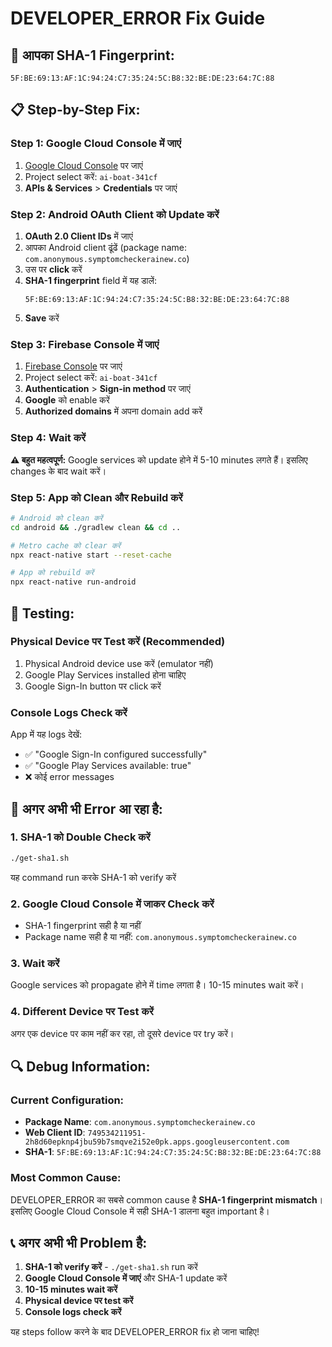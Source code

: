 # DEVELOPER_ERROR Fix Guide

## 🚨 आपका SHA-1 Fingerprint:
```
5F:BE:69:13:AF:1C:94:24:C7:35:24:5C:B8:32:BE:DE:23:64:7C:88
```

## 📋 Step-by-Step Fix:

### Step 1: Google Cloud Console में जाएं
1. [Google Cloud Console](https://console.cloud.google.com/) पर जाएं
2. Project select करें: `ai-boat-341cf`
3. **APIs & Services** > **Credentials** पर जाएं

### Step 2: Android OAuth Client को Update करें
1. **OAuth 2.0 Client IDs** में जाएं
2. आपका Android client ढूंढें (package name: `com.anonymous.symptomcheckerainew.co`)
3. उस पर **click** करें
4. **SHA-1 fingerprint** field में यह डालें:
   ```
   5F:BE:69:13:AF:1C:94:24:C7:35:24:5C:B8:32:BE:DE:23:64:7C:88
   ```
5. **Save** करें

### Step 3: Firebase Console में जाएं
1. [Firebase Console](https://console.firebase.google.com/) पर जाएं
2. Project select करें: `ai-boat-341cf`
3. **Authentication** > **Sign-in method** पर जाएं
4. **Google** को enable करें
5. **Authorized domains** में अपना domain add करें

### Step 4: Wait करें
**⚠️ बहुत महत्वपूर्ण:** Google services को update होने में 5-10 minutes लगते हैं। इसलिए changes के बाद wait करें।

### Step 5: App को Clean और Rebuild करें
```bash
# Android को clean करें
cd android && ./gradlew clean && cd ..

# Metro cache को clear करें
npx react-native start --reset-cache

# App को rebuild करें
npx react-native run-android
```

## 🧪 Testing:

### Physical Device पर Test करें (Recommended)
1. Physical Android device use करें (emulator नहीं)
2. Google Play Services installed होना चाहिए
3. Google Sign-In button पर click करें

### Console Logs Check करें
App में यह logs देखें:
- ✅ "Google Sign-In configured successfully"
- ✅ "Google Play Services available: true"
- ❌ कोई error messages

## 🚨 अगर अभी भी Error आ रहा है:

### 1. SHA-1 को Double Check करें
```bash
./get-sha1.sh
```
यह command run करके SHA-1 को verify करें

### 2. Google Cloud Console में जाकर Check करें
- SHA-1 fingerprint सही है या नहीं
- Package name सही है या नहीं: `com.anonymous.symptomcheckerainew.co`

### 3. Wait करें
Google services को propagate होने में time लगता है। 10-15 minutes wait करें।

### 4. Different Device पर Test करें
अगर एक device पर काम नहीं कर रहा, तो दूसरे device पर try करें।

## 🔍 Debug Information:

### Current Configuration:
- **Package Name**: `com.anonymous.symptomcheckerainew.co`
- **Web Client ID**: `749534211951-2h8d60epknp4jbu59b7smqve2i52e0pk.apps.googleusercontent.com`
- **SHA-1**: `5F:BE:69:13:AF:1C:94:24:C7:35:24:5C:B8:32:BE:DE:23:64:7C:88`

### Most Common Cause:
DEVELOPER_ERROR का सबसे common cause है **SHA-1 fingerprint mismatch**। इसलिए Google Cloud Console में सही SHA-1 डालना बहुत important है।

## 📞 अगर अभी भी Problem है:

1. **SHA-1 को verify करें** - `./get-sha1.sh` run करें
2. **Google Cloud Console में जाएं** और SHA-1 update करें
3. **10-15 minutes wait करें**
4. **Physical device पर test करें**
5. **Console logs check करें**

यह steps follow करने के बाद DEVELOPER_ERROR fix हो जाना चाहिए! 